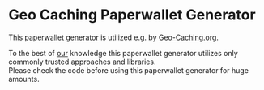 # Geo Caching Paperwallet Generator

This [paperwallet generator](https://visitor-gateway-to-geo-caching.github.io/geo-caching-paperwallet-generator) is utilized e.g. by [Geo-Caching.org](https://geo-caching.org).    
  
To the best of [our](https://github.com/moniquebaumann/friends-of-satoshi) knowledge this paperwallet generator utilizes only commonly trusted approaches and libraries.  
Please check the code before using this paperwallet generator for huge amounts. 

